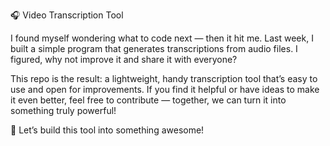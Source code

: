 
🎧 Video Transcription Tool

I found myself wondering what to code next — then it hit me. Last week, I built a simple program that generates transcriptions from audio files. I figured, why not improve it and share it with everyone?

This repo is the result: a lightweight, handy transcription tool that’s easy to use and open for improvements. If you find it helpful or have ideas to make it even better, feel free to contribute — together, we can turn it into something truly powerful!

🚀 Let’s build this tool into something awesome!

